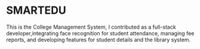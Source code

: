 # SMARTEDU
This is  the College Management System, I contributed as a full-stack developer,integrating face recognition for student attendance, managing fee reports, and developing features for student details and the library system.

